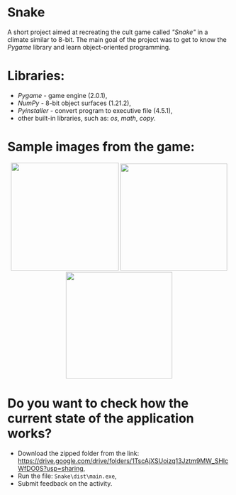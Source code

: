 # Snake
A short project aimed at recreating the cult game called *"Snake"* in a climate similar to 8-bit.
The main goal of the project was to get to know the *Pygame* library and learn object-oriented programming.

# Libraries:
- *Pygame* - game engine (2.0.1),
- *NumPy* - 8-bit object surfaces (1.21.2),
- *Pyinstaller* - convert program to executive file (4.5.1),
- other built-in libraries, such as: *os*, *math*, *copy*.

# Sample images from the game:
<p align="center">
  <img src="https://user-images.githubusercontent.com/91888660/136381421-10f53b2d-8288-4d59-bcaa-6892909dafa8.png" width="243" />
  <img src="https://user-images.githubusercontent.com/91888660/136381419-8b679444-0aca-4422-9fd3-c656880ddaa4.png" width="241" />
  <img src="https://user-images.githubusercontent.com/91888660/136381417-64ce422b-7634-48eb-b692-c4492b4ae5a3.png" width="240"/>
</p>

# Do you want to check how the current state of the application works?
- Download the zipped folder from the link: https://drive.google.com/drive/folders/1TscAjXSUoizq13Jztm9MW_SHlcWfDO0S?usp=sharing,
- Run the file: `Snake\dist\main.exe`,
- Submit feedback on the activity.
